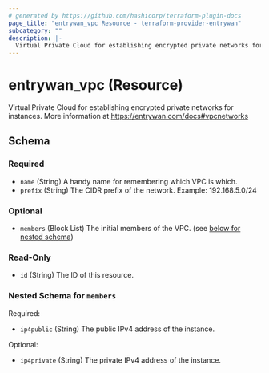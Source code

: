 ```yaml
---
# generated by https://github.com/hashicorp/terraform-plugin-docs
page_title: "entrywan_vpc Resource - terraform-provider-entrywan"
subcategory: ""
description: |-
  Virtual Private Cloud for establishing encrypted private networks for instances.  More information at https://entrywan.com/docs#vpcnetworks
---
```


# entrywan_vpc (Resource)

Virtual Private Cloud for establishing encrypted private networks for instances.  More information at https://entrywan.com/docs#vpcnetworks



<!-- schema generated by tfplugindocs -->
## Schema

### Required

- `name` (String) A handy name for remembering which VPC is which.
- `prefix` (String) The CIDR prefix of the network.  Example: 192.168.5.0/24

### Optional

- `members` (Block List) The initial members of the VPC. (see [below for nested schema](#nestedblock--members))

### Read-Only

- `id` (String) The ID of this resource.

<a id="nestedblock--members"></a>
### Nested Schema for `members`

Required:

- `ip4public` (String) The public IPv4 address of the instance.

Optional:

- `ip4private` (String) The private IPv4 address of the instance.
